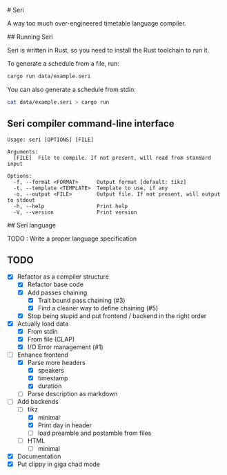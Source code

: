 # Seri

A way too much over-engineered timetable language compiler.

## Running Seri

Seri is written in Rust, so you need to install the Rust toolchain to run it.

To generate a schedule from a file, run:
```bash
cargo run data/example.seri
```

You can also generate a schedule from stdin:
```bash
cat data/example.seri > cargo run
```

## Seri compiler command-line interface

```
Usage: seri [OPTIONS] [FILE]

Arguments:
  [FILE]  File to compile. If not present, will read from standard input

Options:
  -f, --format <FORMAT>      Output format [default: tikz]
  -t, --template <TEMPLATE>  Template to use, if any
  -o, --output <FILE>        Output file. If not present, will output to stdout
  -h, --help                 Print help
  -V, --version              Print version
```

## Seri language

TODO : Write a proper language specification

## TODO

- [x] Refactor as a compiler structure
	- [x] Refactor base code
	- [x] Add passes chaining
		- [x] Trait bound pass chaining (#3)
		- [x] Find a cleaner way to define chaining (#5)
	- [x] Stop being stupid and put frontend / backend in the right order
- [x] Actually load data
	- [x] From stdin
	- [x] From file (CLAP)
	- [x] I/O Error management (#1)
- [ ] Enhance frontend
	- [x] Parse more headers
		- [x] speakers
		- [x] timestamp
		- [x] duration
	- [ ] Parse description as markdown
- [ ] Add backends
	- [ ] tikz
		- [x] minimal
		- [x] Print day in header
		- [ ] load preamble and postamble from files
	- [ ] HTML
		- [ ] minimal
- [x] Documentation
- [x] Put clippy in giga chad mode
